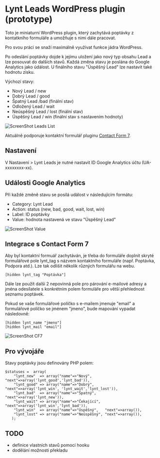 # Lynt Leads WordPress plugin (prototype)

Toto je miniaturní WordPress plugin, který zachytává poptávky z kontatkního formuláře a umožňuje s nimi dále pracovat.

Pro svou práci se snaží maximálně využívat funkce jádra WordPress.

Po odeslání poptávky dojde k jejímu uložení jako nový typ obsahu Lead a lze posouvat do dalších stavů. Každá změna stavu je poslána do Google Analytics jako údálost. U finálního stavu "Úspěšný Lead" lze nastavit také hodnotu zisku.

Výchozí stavy:

- Nový Lead / new
- Dobrý Lead / good
- Špatný Lead /bad (finální stav)
- Odložený Lead / wait
- Neúspěšný Lead / lost (finální stav)
- Úspěšný Lead / win (finální stav s nastavením hodnoty)

![ScreenShot Leads List](https://i.imgur.com/CISdZ51.png)

Aktuálně podporuje kontaktní formulář pluginu [Contact Form 7](https://cs.wordpress.org/plugins/contact-form-7/).

## Nastavení
V Nastavení > Lynt Leads je nutné nastavit ID Google Analytics účtu (UA-xxxxxxxx-xx).

## Události Google Analytics
Při každé změně stavu se posílá událost v následujícím formátu:
- Category: Lynt Lead
- Action: status (new, bad, good, wait, lost, win)
- Label: ID poptávky
- Value: hodnota nastavená ve stavu "Úspěšný Lead"

![ScreenShot Value](https://i.imgur.com/rZ7VmWa.png)


## Integrace s Contact Form 7
Aby byl kontaktní formuář zachytáván, je třeba do formuláře doplnit skryté formulářové pole lynt_tag s názvem kontaktního formuláře (např. Poptávka, Podpora atd.). Lze tak odlišit několik různých formulářu na webu.

```[hidden lynt_tag "Poptávka"]```

Dále lze použít další 2 nepovinná pole pro párování e-mailové adresy a jména odesílatele s konkrétním polem formuláře pro větší přehlednost seznamu poptávek.

Pokud se vaše formulářové políčko s e-mailem jmenuje "email" a formulářové políčko se jménem "jmeno", bude mapování vypadat následovně:

```
[hidden lynt_name "jmeno"]
[hidden lynt_mail "email"]
```

![ScreenShot CF7](https://i.imgur.com/oOp4YPT.png)


## Pro vývojáře
Stavy poptávky jsou definovány PHP polem:

```
$statuses =  array(
    "lynt_new"  => array("name"=>"Nový",      "next"=>array('lynt_good','lynt_bad')),
    "lynt_good" => array("name"=>"Dobrý",     "next"=>array('lynt_win', 'lynt_wait','lynt_lost')),
    "lynt_bad"  => array("name"=>"Špatný",    "next"=>array('lynt_new')),
    "lynt_wait" => array("name"=>"Čekající",  "next"=>array('lynt_win','lynt_bad')),
    "lynt_win"  => array("name"=>"Úspěšný",   "next"=>array()),
    "lynt_lost" => array("name"=>"Neúspěšný", "next"=>array()),
   );
```

## TODO
- definice vlastních stavů pomocí hooku
- dodělání možnosti překladu
 
